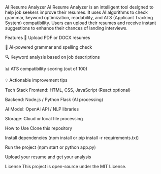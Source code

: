 AI Resume Analyzer
AI Resume Analyzer is an intelligent tool designed to help job seekers improve their resumes. It uses AI algorithms to check grammar, keyword optimization, readability, and ATS (Applicant Tracking System) compatibility. Users can upload their resumes and receive instant suggestions to enhance their chances of landing interviews.

Features
📄 Upload PDF or DOCX resumes

🤖 AI-powered grammar and spelling check

🔍 Keyword analysis based on job descriptions

📊 ATS compatibility scoring (out of 100)

💡 Actionable improvement tips

Tech Stack
Frontend: HTML, CSS, JavaScript (React optional)

Backend: Node.js / Python Flask (AI processing)

AI Model: OpenAI API / NLP libraries

Storage: Cloud or local file processing

How to Use
Clone this repository

Install dependencies (npm install or pip install -r requirements.txt)

Run the project (npm start or python app.py)

Upload your resume and get your analysis

License
This project is open-source under the MIT License.
